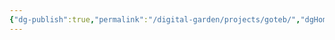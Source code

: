 ```yaml
---
{"dg-publish":true,"permalink":"/digital-garden/projects/goteb/","dgHomeLink":true,"dgShowBacklinks":true,"dgShowLocalGraph":true,"dgShowInlineTitle":true,"dgShowFileTree":true,"dgEnableSearch":true}
---
```


